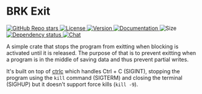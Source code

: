 # BRK Exit

<p align="left">
  <a href="https://github.com/bitcoinresearchkit/brk">
    <img alt="GitHub Repo stars" src="https://img.shields.io/github/stars/bitcoinresearchkit/brk?style=social">
  </a>
  <a href="https://github.com/bitcoinresearchkit/brk/blob/main/LICENSE.md">
    <img src="https://img.shields.io/crates/l/brk" alt="License" />
  </a>
  <a href="https://crates.io/crates/brk_exit">
    <img src="https://img.shields.io/crates/v/brk_exit" alt="Version" />
  </a>
  <a href="https://docs.rs/brk_exit">
    <img src="https://img.shields.io/docsrs/brk_exit" alt="Documentation" />
  </a>
  <img src="https://img.shields.io/crates/size/brk_exit" alt="Size" />
  <a href="https://deps.rs/crate/brk_exit">
    <img src="https://deps.rs/crate/brk_exit/latest/status.svg" alt="Dependency status">
  </a>
  <a href="https://discord.gg/EScZAYX4">
    <img src="https://img.shields.io/discord/1350431684562124850" alt="Chat" />
  </a>
</p>

A simple crate that stops the program from exitting when blocking is activated until it is released. The purpose of that is to prevent exitting when a program is in the middle of saving data and thus prevent partial writes.

It's built on top of [ctrlc](https://crates.io/crates/ctrlc) which handles Ctrl + C (SIGINT), stopping the program using the `kill` command (SIGTERM) and closing the terminal (SIGHUP) but it doesn't support force kills (`kill -9`).
